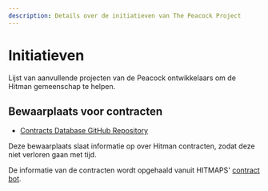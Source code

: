 ```yaml
---
description: Details over de initiatieven van The Peacock Project
---
```


# Initiatieven

Lijst van aanvullende projecten van de Peacock ontwikkelaars om de Hitman gemeenschap te helpen.

## Bewaarplaats voor contracten

-   [Contracts Database GitHub Repository](https://github.com/thepeacockproject/Contracts)

Deze bewaarplaats slaat informatie op over Hitman contracten, zodat deze niet verloren gaan met tijd.

De informatie van de contracten wordt opgehaald vanuit HITMAPS' [contract bot](https://bot.hitmaps.com/).
